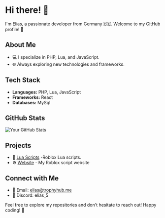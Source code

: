 # Hi there! 👋

I'm Elias, a passionate developer from Germany 🇩🇪. Welcome to my GitHub profile! 🚀

## About Me

- 💻 I specialize in PHP, Lua, and JavaScript.
- 🌐 Always exploring new technologies and frameworks.

## Tech Stack

- **Languages:** PHP, Lua, JavaScript
- **Frameworks:** React
- **Databases:** MySql

## GitHub Stats

![Your GitHub Stats](https://github-readme-stats.vercel.app/api?username=EliasMET&show_icons=true&hide=contribs,prs&count_private=true&theme=radical)

## Projects

- 🚀 [Lua Scripts](https://github.com/EliasMET/Rbx-Scripts) -Roblox Lua scripts.
- ⚙️ [Website](https://trophyhub.me) - My Roblox script website

## Connect with Me

- 📧 Email: [elias@trophyhub.me](mailto:elias.trophyhub.me)
- 💼 Discord: elias_5

Feel free to explore my repositories and don't hesitate to reach out! Happy coding! 🚀
